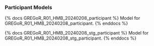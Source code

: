 ### Participant Models

{% docs GREGoR_R01_HMB_20240208_participant %}
Model for GREGoR_R01_HMB_20240208_participant.
{% enddocs %}

{% docs GREGoR_R01_HMB_20240208_stg_participant %}
Model for GREGoR_R01_HMB_20240208_stg_participant.
{% enddocs %}
